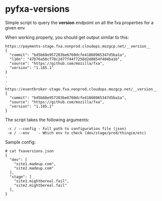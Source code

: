 # pyfxa-versions

Simple script to query the __version__ endpoint on all the fxa properties for a given env

When working properly, you should get output similar to this:

```
https://payments-stage.fxa.nonprod.cloudops.mozgcp.net/__version__
{
  "commit": "bd5b68e957203be6760dcfe41860965347d5ba1a",
  "l10n": "47b76a50cf78c2d77f44f7258d2d0854f404ba1b",
  "source": "https://github.com/mozilla/fxa",
  "version": "1.185.1"
}
.
.
.
https://eventbroker-stage.fxa.nonprod.cloudops.mozgcp.net/__version__
{
  "commit": "bd5b68e957203be6760dcfe41860965347d5ba1a",
  "source": "https://github.com/mozilla/fxa",
  "version": "1.185.1"
}
```

The script takes the following arguments:

```
 -c / --config - Full path to configuration file (json)
 -e / --env    - Which env to check (dev/stage/prod/thingie/etc)
```

Sample config:
```
# cat fxaversions.json
{
  "dev": [
    "site1.madeup.com",
    "site2.madeup.com"
  ],
  "stage": [
    "site1.mightbereal.fail",
    "site2.mightbereal.fail"
  ],
}
```
